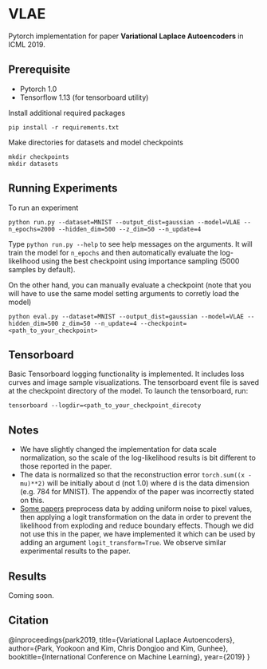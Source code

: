 # VLAE
Pytorch implementation for paper **Variational Laplace Autoencoders** in ICML 2019.

## Prerequisite
- Pytorch 1.0 
- Tensorflow 1.13 (for tensorboard utility)

Install additional required packages
```
pip install -r requirements.txt
```

Make directories for datasets and model checkpoints
```
mkdir checkpoints
mkdir datasets
```

## Running Experiments
To run an experiment
```
python run.py --dataset=MNIST --output_dist=gaussian --model=VLAE --n_epochs=2000 --hidden_dim=500 --z_dim=50 --n_update=4
```
Type `python run.py --help` to see help messages on the arguments.
It will train the model for `n_epochs` and then automatically evaluate the log-likelihood using the best checkpoint using importance sampling (5000 samples by default). 

On the other hand, you can manually evaluate a checkpoint (note that you will have to use the same model setting arguments to corretly load the model)
```
python eval.py --dataset=MNIST --output_dist=gaussian --model=VLAE --hidden_dim=500 z_dim=50 --n_update=4 --checkpoint=<path_to_your_checkpoint>
```

## Tensorboard 
Basic Tensorboard logging functionality is implemented. It includes loss curves and image sample visualizations. The tensorboard event file is saved at the checkpoint directory of the model. 
To launch the tensorboard, run:
```
tensorboard --logdir=<path_to_your_checkpoint_direcoty
```

## Notes
- We have slightly changed the implementation for data scale normalization, so the scale of the log-likelihood results is bit different to those reported in the paper.
- The data is normalized so that the reconstruction error `torch.sum((x - mu)**2)` will be initially about d (not 1.0) where d is the data dimension (e.g. 784 for MNIST). The appendix of the paper was incorrectly stated on this. 
- [Some papers](https://arxiv.org/abs/1705.07057) preprocess data by adding uniform noise to pixel values, then applying a logit transformation on the data in order to prevent the likelihood from exploding and reduce boundary effects. Though we did not use this in the paper, we have implemented it which can be used by adding an argument `logit_transform=True`. We observe similar experimental results to the paper.

## Results
Coming soon.

## Citation
@inproceedings{park2019,
  title={Variational Laplace Autoencoders},
  author={Park, Yookoon and Kim, Chris Dongjoo and Kim, Gunhee},
  booktitle={International Conference on Machine Learning},
  year={2019}
}
